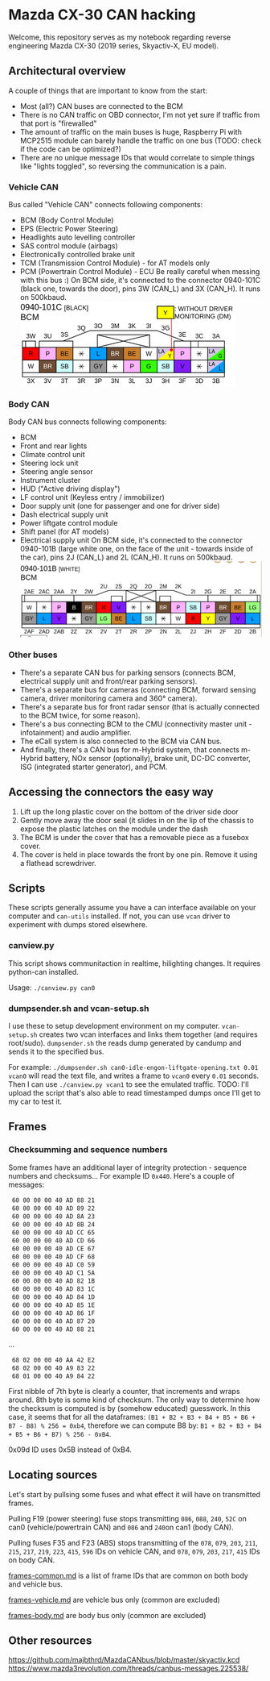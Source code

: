 # Mazda CX-30 CAN hacking
Welcome, this repository serves as my notebook regarding reverse engineering Mazda CX-30 (2019 series, Skyactiv-X, EU model).

## Architectural overview
A couple of things that are important to know from the start:
 - Most (all?) CAN buses are connected to the BCM
 - There is no CAN traffic on OBD connector, I'm not yet sure if traffic from that port is "firewalled"
 - The amount of traffic on the main buses is huge, Raspberry Pi with MCP2515 module can barely handle the traffic on one bus (TODO: check if the code can be optimized?)
 - There are no unique message IDs that would correlate to simple things like "lights toggled", so reversing the communication is a pain.
 
 ### Vehicle CAN
 Bus called "Vehicle CAN" connects following components:
  - BCM (Body Control Module)
  - EPS (Electric Power Steering)
  - Headlights auto levelling controller
  - SAS control module (airbags)
  - Electronically controlled brake unit
  - TCM (Transmission Control Module) - for AT models only
  - PCM (Powertrain Control Module) - ECU
Be really careful when messing with this bus :)
On BCM side, it's connected to the connector 0940-101C (black one, towards the door), pins 3W (CAN_L) and 3X (CAN_H). It runs on 500kbaud.
![0940-101C connector](doc/0940-101C.png)

### Body CAN
Body CAN bus connects following components:
 - BCM
 - Front and rear lights
 - Climate control unit
 - Steering lock unit
 - Steering angle sensor
 - Instrument cluster
 - HUD ("Active driving display")
 - LF control unit (Keyless entry / immobilizer)
 - Door supply unit (one for passenger and one for driver side)
 - Dash electrical supply unit
 - Power liftgate control module
 - Shift panel (for AT models)
 - Electrical supply unit
 On BCM side, it's connected to the connector 0940-101B (large white one, on the face of the unit - towards inside of the car), pins 2J (CAN_L) and 2L (CAN_H). It runs on 500kbaud.
 ![0940-101B connector](doc/0940-101B.png)

 ### Other buses
-  There's a separate CAN bus for parking sensors (connects BCM, electrical supply unit and front/rear parking sensors).
- There's a separate bus for cameras (connecting BCM, forward sensing camera, driver monitoring camera and 360° camera).
 - There's a separate bus for front radar sensor (that is actually connected to the BCM twice, for some reason).
- There's a bus connecting BCM to the CMU (connectivity master unit - infotainment) and audio amplifier.
- The eCall system is also connected to the BCM via CAN bus.
 - And finally, there's a CAN bus for m-Hybrid system, that connects m-Hybrid battery, NOx sensor (optionally), brake unit, DC-DC converter, ISG (integrated starter generator), and PCM.

## Accessing the connectors the easy way

 1. Lift up the long plastic cover on the bottom of the driver side door
 2. Gently move away the door seal (it slides in on the lip of the chassis to expose the plastic latches on the module under the dash
 3. The BCM is under the cover that has a removable piece as a fusebox cover.
 4. The cover is held in place towards the front by one pin. Remove it using a flathead screwdriver.

## Scripts
These scripts generally assume you have a can interface available on your computer and `can-utils` installed. If not, you can use `vcan` driver to experiment with dumps stored elsewhere.
### canview.py
This script shows communitaction in realtime, hilighting changes. It requires python-can installed.

Usage: `./canview.py can0`

### dumpsender.sh and vcan-setup.sh
I use these to setup development environment on my computer. `vcan-setup.sh` creates two vcan interfaces and links them together (and requires root/sudo). `dumpsender.sh` the reads dump generated by candump and sends it to the specified bus. 

For example: `./dumpsender.sh can0-idle-engon-liftgate-opening.txt 0.01 vcan0` will read the text file, and writes a frame to `vcan0`  every `0.01` seconds. Then I can use `./canview.py vcan1` to see the emulated traffic. 
TODO: I'll upload the script that's also able to read timestamped dumps once I'll get to my car to test it.

##  Frames

### Checksumming and sequence numbers
Some frames have an additional layer of integrity protection - sequence numbers and checksums... For example ID `0x440`. Here's a couple of messages:

```
 60 00 00 00 40 AD 88 21
 60 00 00 00 40 AD 89 22
 60 00 00 00 40 AD 8A 23
 60 00 00 00 40 AD 8B 24
 60 00 00 00 40 AD CC 65
 60 00 00 00 40 AD CD 66
 60 00 00 00 40 AD CE 67
 60 00 00 00 40 AD CF 68
 60 00 00 00 40 AD C0 59
 60 00 00 00 40 AD C1 5A
 60 00 00 00 40 AD 82 1B
 60 00 00 00 40 AD 83 1C
 60 00 00 00 40 AD 84 1D
 60 00 00 00 40 AD 85 1E
 60 00 00 00 40 AD 86 1F
 60 00 00 00 40 AD 87 20
 60 00 00 00 40 AD 88 21
 ```
...
```
 68 02 00 00 40 AA 42 E2
 68 02 00 00 40 A9 83 22
 68 01 00 00 40 A9 84 22
```
First nibble of 7th byte is clearly a counter, that increments and wraps around. 8th byte is some kind of checksum. The only way to determine how the checksum is computed is by (somehow educated) guesswork. In this case, it seems that for all the dataframes: `(B1 + B2 + B3 + B4 + B5 + B6 + B7 - B8) % 256 = 0xb4`, therefore we can compute B8 by: `B1 + B2 + B3 + B4 + B5 + B6 + B7) % 256 - 0xB4`.

0x09d ID uses 0x5B instead of 0xB4.

## Locating sources
Let's start by pullsing some fuses and what effect it will have on transmitted frames.

Pulling F19 (power steering) fuse stops transmitting `086`, `088`, `240`, `52C` on can0 (vehicle/powertrain CAN) and `086` and `240`on can1 (body CAN).

Pulling fuses F35 and F23 (ABS) stops transmitting of the  `078`, `079`, `203`, `211`, `215`, `217`, `219`, `223`, `415`, `596` IDs on vehicle CAN, and `078`, `079`, `203`, `217`, `415` IDs on body CAN.


[frames-common.md](frames-common.md) is a list of frame IDs that are common on both body and vehicle bus.

[frames-vehicle.md](frames-vehicle.md) are vehicle bus only (common are excluded)

[frames-body.md](frames-body.md) are body bus only (common are excluded)

## Other resources
https://github.com/majbthrd/MazdaCANbus/blob/master/skyactiv.kcd
https://www.mazda3revolution.com/threads/canbus-messages.225538/
